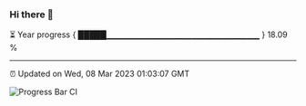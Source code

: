 ### Hi there 👋

⏳ Year progress { █████▁▁▁▁▁▁▁▁▁▁▁▁▁▁▁▁▁▁▁▁▁▁▁▁▁ } 18.09 %

---

⏰ Updated on Wed, 08 Mar 2023 01:03:07 GMT

![Progress Bar CI](https://github.com/liununu/liununu/workflows/Progress%20Bar%20CI/badge.svg)
